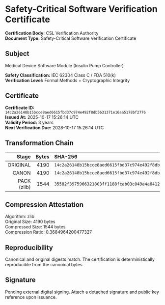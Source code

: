 # Safety-Critical Software Verification Certificate

**Certification Body:** CSL Verification Authority  
**Document Type:** Safety-Critical Software Verification Certificate

## Subject
Medical Device Software Module (Insulin Pump Controller)

**Safety Classification:** IEC 62304 Class C / FDA 510(k)  
**Verification Level:** Formal Methods + Cryptographic Integrity

## Certificate
**Certificate ID:** `14c2a26148b15bcce8aed6615fbd37c974e492f8db5631371e16aa5178bf2776`  
**Issued At:** 2025-10-17 15:26:14 UTC  
**Validity Period:** 3 years  
**Next Verification Due:** 2028-10-17 15:26:14 UTC

## Transformation Chain
| Stage | Bytes | SHA-256 |
|------:|------:|:--------|
| ORIGINAL | 4190 | `14c2a26148b15bcce8aed6615fbd37c974e492f8db5631371e16aa5178bf2776` |
| CANON | 4190 | `14c2a26148b15bcce8aed6615fbd37c974e492f8db5631371e16aa5178bf2776` |
| PACK (zlib) | 1544 | `35582f3975966321803ff1188fcab03c049a4a64125268eab71294c28f1edc12` |

## Compression Attestation
Algorithm: zlib  
Original Size: 4190 bytes  
Compressed Size: 1544 bytes  
Compression Ratio: 0.3684964200477327

## Reproducibility
Canonical and original digests match. The certification is deterministically reproducible from the canonical bytes.

## Signature
Pending external digital signing. Attach a detached signature and public key reference upon issuance.
